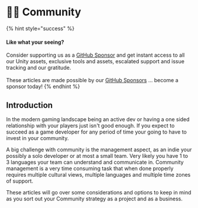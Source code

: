 # 🧙‍♂️ Community

{% hint style="success" %}
#### Like what your seeing?

Consider supporting us as a [GitHub Sponsor](../../where-to-buy/become-a-sponsor.md) and get instant access to all our Unity assets, exclusive tools and assets, escalated support and issue tracking and our gratitude.\
\
These articles are made possible by our [GitHub Sponsors](https://github.com/sponsors/heathen-engineering) ... become a sponsor today!
{% endhint %}

## Introduction

In the modern gaming landscape being an active dev or having a one sided relationship with your players just isn't good enough. If you expect to succeed as a game developer for any period of time your going to have to invest in your community.

A big challenge with community is the management aspect, as an indie your possibly a solo developer or at most a small team. Very likely you have 1 to 3 languages your team can understand and communicate in. Community management is a very time consuming task that when done properly requires multiple cultural views, multiple languages and multiple time zones of support.&#x20;

These articles will go over some considerations and options to keep in mind as you sort out your Community strategy as a project and as a business.
